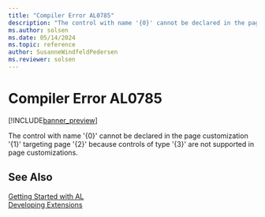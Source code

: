 ```yaml
---
title: "Compiler Error AL0785"
description: "The control with name '{0}' cannot be declared in the page customization '{1}' targeting page '{2}' because controls of type '{3}' are not supported in page customizations."
ms.author: solsen
ms.date: 05/14/2024
ms.topic: reference
author: SusanneWindfeldPedersen
ms.reviewer: solsen
---
```

[//]: # (START>DO_NOT_EDIT)
[//]: # (IMPORTANT:Do not edit any of the content between here and the END>DO_NOT_EDIT.)
[//]: # (Any modifications should be made in the .xml files in the ModernDev repo.)
# Compiler Error AL0785

[!INCLUDE[banner_preview](../includes/banner_preview.md)]

The control with name '{0}' cannot be declared in the page customization '{1}' targeting page '{2}' because controls of type '{3}' are not supported in page customizations.


[//]: # (IMPORTANT: END>DO_NOT_EDIT)
## See Also  
[Getting Started with AL](../devenv-get-started.md)  
[Developing Extensions](../devenv-dev-overview.md)  
